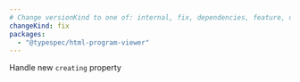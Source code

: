 ```yaml
---
# Change versionKind to one of: internal, fix, dependencies, feature, deprecation, breaking
changeKind: fix
packages:
  - "@typespec/html-program-viewer"
---
```


Handle new `creating` property

